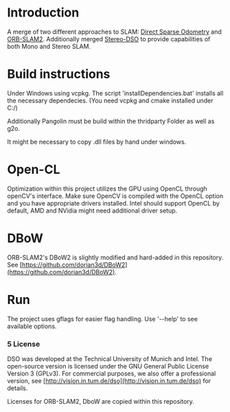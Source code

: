 # Introduction
A merge of two different approaches to SLAM: [Direct Sparse Odometry](http://vision.in.tum.de/dso) and [ORB-SLAM2](https://github.com/raulmur/ORB_SLAM2).
Additionally merged [Stereo-DSO](https://github.com/RonaldSun/VI-Stereo-DSO) to provide capabilities of both Mono and Stereo SLAM.

# Build instructions

Under Windows using vcpkg. The script 'installDependencies.bat' installs all the necessary dependecies.
(You need vcpkg and cmake installed under C:/)

Additionally Pangolin must be build within the thridparty Folder as well as g2o.

It might be necessary to copy .dll files by hand under windows.

# Open-CL

Optimization within this project utilizes the GPU using OpenCL through openCV's interface. Make sure OpenCV is compiled with the OpenCL option and you have appropriate drivers installed.
Intel should support OpenCL by default, AMD and NVidia might need additional driver setup.

# DBoW

ORB-SLAM2's DBoW2 is slightly modified and hard-added in this repository.
See [https://github.com/dorian3d/DBoW2](https://github.com/dorian3d/DBoW2).

# Run

The project uses gflags for easier flag handling. Use '--help' to see available options.



### 5 License
DSO was developed at the Technical University of Munich and Intel.
The open-source version is licensed under the GNU General Public License
Version 3 (GPLv3).
For commercial purposes, we also offer a professional version, see
[http://vision.in.tum.de/dso](http://vision.in.tum.de/dso) for
details.

Licenses for ORB-SLAM2, DboW are copied within this repository.

